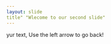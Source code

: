 ```yaml
---
layout: slide
title" "Wlecome to our second slide"
---
```

yur text,
Use the left arrow to go back!
